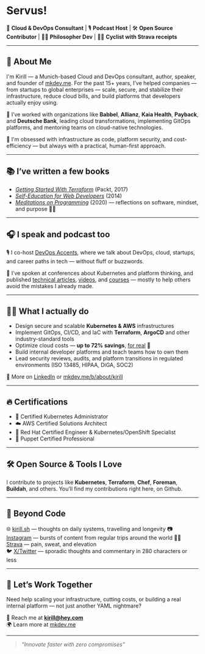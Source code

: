 # Servus!

🎯 **Cloud & DevOps Consultant** | 🎙 **Podcast Host** | 🛠 **Open Source Contributor** | 🧘‍♂️ **Philosopher Dev** | 🚴‍♂️ **Cyclist with Strava receipts**

---

## 🚀 About Me

I'm Kirill — a Munich-based Cloud and DevOps consultant, author, speaker, and founder of [mkdev.me](https://mkdev.me). For the past 15+ years, I’ve helped companies — from startups to global enterprises — scale, secure, and stabilize their infrastructure, reduce cloud bills, and build platforms that developers actually enjoy using.

💼 I’ve worked with organizations like **Babbel**, **Allianz**, **Kaia Health**, **Payback**, and **Deutsche Bank**, leading cloud transformations, implementing GitOps platforms, and mentoring teams on cloud-native technologies.

🧠 I'm obsessed with infrastructure as code, platform security, and cost-efficiency — but always with a practical, human-first approach.

---

## 📚 I’ve written a few books

- [*Getting Started With Terraform*](https://www.packtpub.com/product/getting-started-with-terraform/9781788623537) (Packt, 2017)  
- [*Self-Education for Web Developers*](https://www.amazon.com/dp/B017632IYY) (2014)  
- [*Meditations on Programming*](https://mkdev.me/p/meditations) (2020) — reflections on software, mindset, and purpose 🧘‍♂️

---

## 🎧 I speak and podcast too

🎙 I co-host [DevOps Accents](https://mkdev.me/podcast), where we talk about DevOps, cloud, startups, and career paths in tech — without fluff or buzzwords.

🎤 I’ve spoken at conferences about Kubernetes and platform thinking, and published [technical articles](https://mkdev.me/mentors/fodoj/posts), [videos](https://www.youtube.com/channel/UC33pBiUW51-InqrLd0BmhMQ), and [courses](https://www.udemy.com/user/mkdev/) — mostly to help others avoid the mistakes I already made.

---

## 🧑‍💻 What I actually do

- Design secure and scalable **Kubernetes & AWS** infrastructures  
- Implement GitOps, CI/CD, and IaC with **Terraform**, **ArgoCD** and other industry-standard tools
- Optimize cloud costs — **up to 72% savings**, [for real](https://mkdev.me/b/cases/kiwi-case-study) 💸  
- Build internal developer platforms and teach teams how to own them  
- Lead security reviews, audits, and platform transitions in regulated environments (ISO 13485, HIPAA, DiGA, SOC2)

🧾 More on [LinkedIn](https://www.linkedin.com/in/kshirinkin/) or [mkdev.me/b/about/kirill](https://mkdev.me/b/about/kirill)

---

## 🔥 Certifications

- 🐳 Certified Kubernetes Administrator  
- ☁️ AWS Certified Solutions Architect  
- 🧱 Red Hat Certified Engineer & Kubernetes/OpenShift Specialist  
- 🤖 Puppet Certified Professional  

---

## 🛠 Open Source & Tools I Love

I contribute to projects like **Kubernetes**, **Terraform**, **Chef**, **Foreman**, **Buildah**, and others. You’ll find my contributions right here, on Github.

---

## 💬 Beyond Code

🌐 [kirill.sh](https://kirill.sh) — thoughts on daily systems, travelling and longevity 
📷 [Instagram](https://www.instagram.com/sinmoods/) — bursts of content from regular trips around the world 
🚴‍♂️ [Strava](https://www.strava.com/athletes/25940264) — pain, sweat, and elevation  
🐦 [X/Twitter](https://x.com/Fodoj) — sporadic thoughts and commentary in 280 characters or less  

---

## 🤝 Let’s Work Together

Need help scaling your infrastructure, cutting costs, or building a real internal platform — not just another YAML nightmare?

📩 Reach me at **kirill@hey.com**  
🌍 Learn more at [mkdev.me](https://mkdev.me)

---

> *“Innovate faster with zero compromises”*
